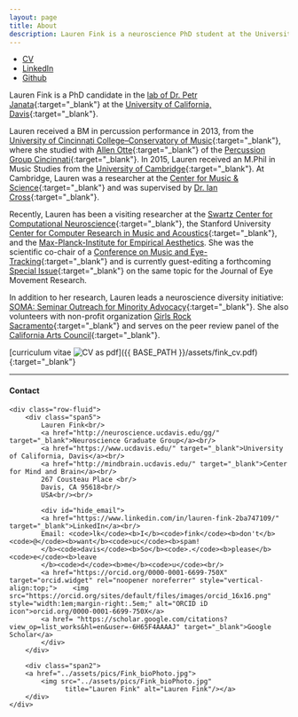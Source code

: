 ```yaml
---
layout: page
title: About
description: Lauren Fink is a neuroscience PhD student at the University of California, Davis.
---
```

<HEAD>
<!-- Global site tag (gtag.js) - Google Analytics -->
  <script async src="https://www.googletagmanager.com/gtag/js?id=UA-114823830-1"></script>
  <script>
    window.dataLayer = window.dataLayer || [];
    function gtag(){dataLayer.push(arguments);}
    gtag('js', new Date());
    gtag('config', 'UA-114823830-1');
  </script>
</HEAD>

<div class="navbar">
  <div class="navbar-inner">
      <ul class="nav">
          <li><a href="{{ BASE_PATH }}/assets/fink_cv.pdf" target="_blank">CV</a></li>
          <li><a href="https://www.linkedin.com/in/lauren-fink-2ba747109/" target="_blank">LinkedIn</a></li>
          <li><a href="https://github.com/lkfink" target="_blank">Github</a></li>
      </ul>
  </div>
</div>

Lauren Fink is a PhD candidate in the [lab of Dr. Petr Janata](https://atonal.ucdavis.edu/){:target="_blank"} at the [University of California, Davis](https://www.ucdavis.edu/){:target="_blank"}.  

Lauren received a BM in percussion performance in 2013, from the [University of Cincinnati College&ndash;Conservatory of Music](https://ccm.uc.edu/){:target="_blank"}, where she studied with [Allen Otte](http://ccm.uc.edu/about/directory.html?eid=otteac&thecomp=uceprof){:target="_blank"} of the [Percussion Group Cincinnati](http://www.pgcinfo.com/PGC.html){:target="_blank"}. In 2015, Lauren received an M.Phil in Music Studies from the [University of Cambridge](https://www.cam.ac.uk/){:target="_blank"}. At Cambridge, Lauren was a researcher at the [Center for Music & Science](http://cms.mus.cam.ac.uk/){:target="_blank"} and was supervised by [Dr. Ian Cross](http://www.mus.cam.ac.uk/directory/ian-cross){:target="_blank"}.  

Recently, Lauren has been a visiting researcher at the [Swartz Center for Computational Neuroscience](https://sccn.ucsd.edu/){:target="_blank"}, the Stanford University [Center for Computer Research in Music and Acoustics](https://ccrma.stanford.edu/){:target="_blank"}, and the [Max-Planck-Institute for Empirical Aesthetics](https://www.aesthetics.mpg.de/institut.html). She was the scientific co-chair of a [Conference on Music and Eye-Tracking](https://www.aesthetics.mpg.de/institut/veranstaltungen/music-eye-tracking-conference-2017.html){:target="_blank"} and is currently guest-editing a forthcoming [Special Issue](https://bop.unibe.ch/JEMR/issue/view/793){:target="_blank"} on the same topic for the Journal of Eye Movement Research.  

In addition to her research, Lauren leads a neuroscience diversity initiative: [SOMA: Seminar Outreach for Minority Advocacy](https://lkfink.github.io/pages/projects.html#SOMA){:target="_blank"}. She also volunteers with non-profit organization [Girls Rock Sacramento](http://www.girlsrocksacramento.com/){:target="_blank"} and serves on the peer review panel of the [California Arts Council](http://www.arts.ca.gov/){:target="_blank"}. 

[curriculum vitae ![CV as pdf](icons16/pdf-icon.png)]({{ BASE_PATH }}/assets/fink_cv.pdf){:target="_blank"} 


---

<div class="container">
<h4><a name="contact"></a>Contact</h4>

    <div class="row-fluid">
        <div class="span5">
            Lauren Fink<br/>
            <a href="http://neuroscience.ucdavis.edu/gg/" target="_blank">Neuroscience Graduate Group</a><br/>
            <a href="https://www.ucdavis.edu/" target="_blank">University of California, Davis</a><br/>
            <a href="http://mindbrain.ucdavis.edu/" target="_blank">Center for Mind and Brain</a><br/>
            267 Cousteau Place <br/>
            Davis, CA 95618<br/>
            USA<br/><br/>

            <div id="hide_email">
            <a href="https://www.linkedin.com/in/lauren-fink-2ba747109/" target="_blank">LinkedIn</a><br/>
            Email: <code>lk</code><b>I</b><code>fink</code><b>don't</b><code>@</code><b>want</b><code>uc</code><b>spam!
            </b><code>davis</code><b>So</b><code>.</code><b>please</b><code>e</code><b>leave
            </b><code>d</code><b>me</b><code>u</code><br/>
            <a href="https://orcid.org/0000-0001-6699-750X" target="orcid.widget" rel="noopener noreferrer" style="vertical-align:top;">    <img src="https://orcid.org/sites/default/files/images/orcid_16x16.png" style="width:1em;margin-right:.5em;" alt="ORCID iD icon">orcid.org/0000-0001-6699-750X</a>
            <a href= "https://scholar.google.com/citations?view_op=list_works&hl=en&user=-6H65F4AAAAJ" target="_blank">Google Scholar</a>
            </div>
        </div>

        <div class="span2">
        <a href="../assets/pics/Fink_bioPhoto.jpg">
            <img src="../assets/pics/Fink_bioPhoto.jpg"
                  title="Lauren Fink" alt="Lauren Fink"/></a>
        </div>
    </div>
</div>
